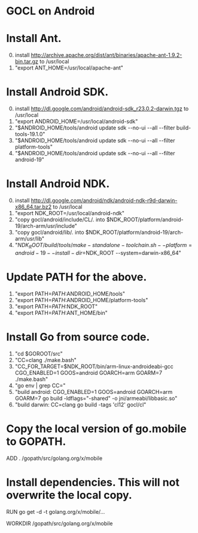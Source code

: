 GOCL on Android
======

# Install Ant.
0. install  http://archive.apache.org/dist/ant/binaries/apache-ant-1.9.2-bin.tar.gz to /usr/local
2. "export ANT_HOME=/usr/local/apache-ant"

# Install Android SDK.
0. install http://dl.google.com/android/android-sdk_r23.0.2-darwin.tgz to /usr/local
1. "export ANDROID_HOME=/usr/local/android-sdk"
2. "$ANDROID_HOME/tools/android update sdk --no-ui --all --filter build-tools-19.1.0" 
3. "$ANDROID_HOME/tools/android update sdk --no-ui --all --filter platform-tools" 
4. "$ANDROID_HOME/tools/android update sdk --no-ui --all --filter android-19"

# Install Android NDK.
0. install http://dl.google.com/android/ndk/android-ndk-r9d-darwin-x86_64.tar.bz2 to /usr/local
1. "export NDK_ROOT=/usr/local/android-ndk"
2. "copy gocl/android/include/CL/*.* into $NDK_ROOT/platform/android-19/arch-arm/usr/include"
3. "copy gocl/android/lib/*.* into $NDK_ROOT/platform/android-19/arch-arm/usr/lib"
4. "$NDK_ROOT/build/tools/make-standalone-toolchain.sh --platform=android-19 --install-dir=$NDK_ROOT --system=darwin-x86_64"

# Update PATH for the above.
1. "export PATH=$PATH:$ANDROID_HOME/tools"
2. "export PATH=$PATH:$ANDROID_HOME/platform-tools"
3. "export PATH=$PATH:$NDK_ROOT"
4. "export PATH=$PATH:$ANT_HOME/bin"

# Install Go from source code.
1. "cd $GOROOT/src"
2. "CC=clang ./make.bash"
3. "CC_FOR_TARGET=$NDK_ROOT/bin/arm-linux-androideabi-gcc CGO_ENABLED=1 GOOS=android GOARCH=arm GOARM=7 ./make.bash"
4. "go env | grep CC="
5. "build android: CGO_ENABLED=1 GOOS=android GOARCH=arm GOARM=7 go build -ldflags="-shared" -o jni/armeabi/libbasic.so"
6. "build darwin:  CC=clang go build -tags 'cl12' gocl/cl"

# Copy the local version of go.mobile to GOPATH.
ADD . /gopath/src/golang.org/x/mobile

# Install dependencies. This will not overwrite the local copy.
RUN go get -d -t golang.org/x/mobile/...

WORKDIR /gopath/src/golang.org/x/mobile